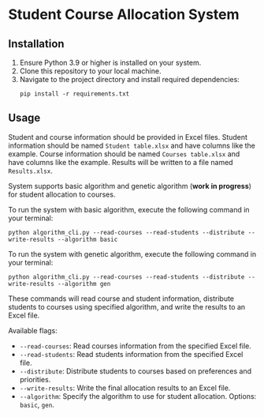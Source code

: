 # Student Course Allocation System

## Installation

1. Ensure Python 3.9 or higher is installed on your system.
2. Clone this repository to your local machine.
3. Navigate to the project directory and install required dependencies:
   ```shell
   pip install -r requirements.txt
    ```

## Usage
Student and course information should be provided in Excel files.
Student information should be named `Student table.xlsx` and have columns like the example.
Course information should be named `Courses table.xlsx` and have columns like the example.
Results will be written to a file named `Results.xlsx`.

System supports basic algorithm and genetic algorithm (**work in progress**) for student allocation to courses.

To run the system with basic algorithm, execute the following command in your terminal:
```shell
python algorithm_cli.py --read-courses --read-students --distribute --write-results --algorithm basic
```


To run the system with genetic algorithm, execute the following command in your terminal:
```shell
python algorithm_cli.py --read-courses --read-students --distribute --write-results --algorithm gen
```
These commands will read course and student information, distribute students to courses using specified algorithm, and write the results to an Excel file.

Available flags:
- `--read-courses`: Read courses information from the specified Excel file.
- `--read-students`: Read students information from the specified Excel file.
- `--distribute`: Distribute students to courses based on preferences and priorities.
- `--write-results`: Write the final allocation results to an Excel file.
- `--algorithm`: Specify the algorithm to use for student allocation. Options: `basic`, `gen`.


